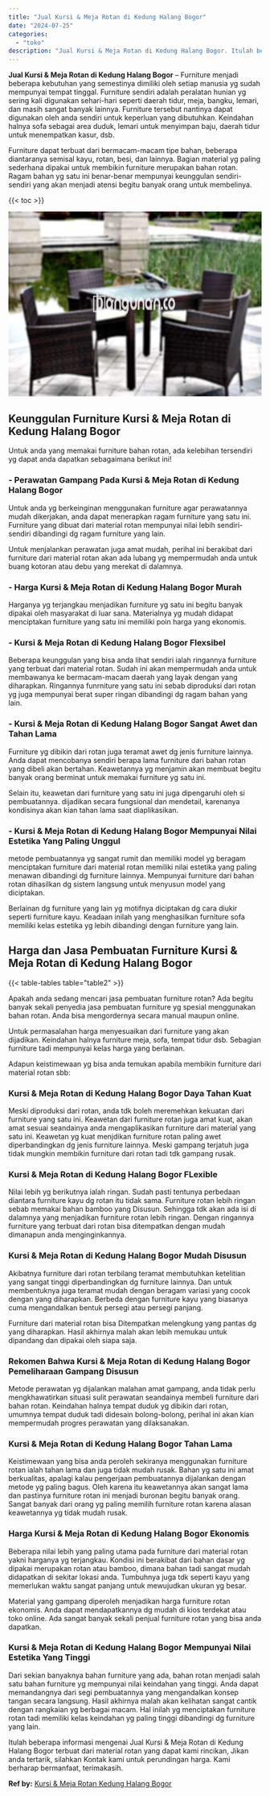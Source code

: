 ```yaml
---
title: "Jual Kursi & Meja Rotan di Kedung Halang Bogor"
date: "2024-07-25"
categories: 
  - "toko"
description: "Jual Kursi & Meja Rotan di Kedung Halang Bogor. Itulah beberapa informasi mengenai Jual Kursi & Meja Rotan di Kedung Halang Bogor terbuat dari material rotan..."
---
```


**Jual Kursi & Meja Rotan di Kedung Halang Bogor** – Furniture menjadi beberapa kebutuhan yang semestinya dimiliki oleh setiap manusia yg sudah mempunyai tempat tinggal. Furniture sendiri adalah peralatan hunian yg sering kali digunakan sehari-hari seperti daerah tidur, meja, bangku, lemari, dan masih sangat banyak lainnya. Furniture tersebut nantinya dapat digunakan oleh anda sendiri untuk keperluan yang dibutuhkan. Keindahan halnya sofa sebagai area duduk, lemari untuk menyimpan baju, daerah tidur untuk menempatkan kasur, dsb.

Furniture dapat terbuat dari bermacam-macam tipe bahan, beberapa diantaranya semisal kayu, rotan, besi, dan lainnya. Bagian material yg paling sederhana dipakai untuk membikin furniture merupakan bahan rotan. Ragam bahan yg satu ini benar-benar mempunyai keunggulan sendiri-sendiri yang akan menjadi atensi begitu banyak orang untuk membelinya.

{{< toc >}}

![Jual Kursi & Meja Rotan di Kedung Halang Bogor](/images/kursi-meja-rotan-murah22.png)

## Keunggulan Furniture Kursi & Meja Rotan di Kedung Halang Bogor

Untuk anda yang memakai furniture bahan rotan, ada kelebihan tersendiri yg dapat anda dapatkan sebagaimana berikut ini!

### \- Perawatan Gampang Pada Kursi & Meja Rotan di Kedung Halang Bogor

Untuk anda yg berkeinginan menggunakan furniture agar perawatannya mudah dikerjakan, anda dapat menerapkan ragam furniture yang satu ini. Furniture yang dibuat dari material rotan mempunyai nilai lebih sendiri-sendiri dibandingi dg ragam furniture yang lain.

Untuk menjalankan perawatan juga amat mudah, perihal ini berakibat dari furniture dari material rotan akan ada lubang yg mempermudah anda untuk buang kotoran atau debu yang merekat di dalamnya.

### \- Harga Kursi & Meja Rotan di Kedung Halang Bogor Murah

Harganya yg terjangkau menjadikan furniture yg satu ini begitu banyak dipakai oleh masyarakat di luar sana. Materialnya yg mudah didapat menciptakan furniture yang satu ini memiliki poin harga yang ekonomis.

### \- Kursi & Meja Rotan di Kedung Halang Bogor Flexsibel

Beberapa keunggulan yang bisa anda lihat sendiri ialah ringannya furniture yang terbuat dari material rotan. Sudah ini akan mempermudah anda untuk membawanya ke bermacam-macam daerah yang layak dengan yang diharapkan. Ringannya funrniture yang satu ini sebab diproduksi dari rotan yg juga mempunyai berat super ringan dibandingi dg ragam bahan yang lain.

### \- Kursi & Meja Rotan di Kedung Halang Bogor Sangat Awet dan Tahan Lama

Furniture yg dibikin dari rotan juga teramat awet dg jenis furniture lainnya. Anda dapat mencobanya sendiri berapa lama furniture dari bahan rotan yang dibeli akan bertahan. Keawetannya yg menjamin akan membuat begitu banyak orang berminat untuk memakai furniture yg satu ini.

Selain itu, keawetan dari furniture yang satu ini juga dipengaruhi oleh si pembuatannya. dijadikan secara fungsional dan mendetail, karenanya kondisinya akan kian tahan lama saat diaplikasikan.

### \- Kursi & Meja Rotan di Kedung Halang Bogor Mempunyai Nilai Estetika Yang Paling Unggul

metode pembuatannya yg sangat rumit dan memiliki model yg beragam menciptakan furniture dari material rotan memiliki nilai estetika yang paling menawan dibandingi dg furniture lainnya. Mempunyai furniture dari bahan rotan dihasilkan dg sistem langsung untuk menyusun model yang diciptakan.

Berlainan dg furniture yang lain yg motifnya diciptakan dg cara diukir seperti furniture kayu. Keadaan inilah yang menghasilkan furniture sofa memiliki kelas estetika yg lebih dibandingi dengan furniture yang lain.

## Harga dan Jasa Pembuatan Furniture Kursi & Meja Rotan di Kedung Halang Bogor

{{< table-tables table="table2" >}}

Apakah anda sedang mencari jasa pembuatan furniture rotan? Ada begitu banyak sekali penyedia jasa pembuatan furniture yg spesial menggunakan bahan rotan. Anda bisa mengordernya secara manual maupun online.

Untuk permasalahan harga menyesuaikan dari furniture yang akan dijadikan. Keindahan halnya furniture meja, sofa, tempat tidur dsb. Sebagian furniture tadi mempunyai kelas harga yang berlainan.

Adapun keistimewaan yg bisa anda temukan apabila membikin furniture dari material rotan sbb:

### Kursi & Meja Rotan di Kedung Halang Bogor Daya Tahan Kuat

Meski diproduksi dari rotan, anda tdk boleh meremehkan kekuatan dari furniture yang satu ini. Keawetan dari furniture rotan juga amat kuat, akan amat sesuai seandainya anda mengaplikasikan furniture dari material yang satu ini. Keawetan yg kuat menjdikan furniture rotan paling awet diperbandingkan dg jenis furniture lainnya. Meski gampang terjatuh juga tidak mungkin membikin furniture dari rotan tadi tdk gampang rusak.

### Kursi & Meja Rotan di Kedung Halang Bogor FLexible

Nilai lebih yg berikutnya ialah ringan. Sudah pasti tentunya perbedaan diantara furniture kayu dg rotan itu tidak sama. Furniture rotan lebih ringan sebab memakai bahan bamboo yang Disusun. Sehingga tdk akan ada isi di dalamnya yang menjadikan furniture rotan lebih ringan. Dengan ringannya furniture yang terbuat dari rotan bisa ditempatkan dengan mudah dimanapun anda menginginkannya.

### Kursi & Meja Rotan di Kedung Halang Bogor Mudah Disusun

Akibatnya furniture dari rotan terbilang teramat membutuhkan ketelitian yang sangat tinggi diperbandingkan dg furniture lainnya. Dan untuk membentuknya juga teramat mudah dengan beragam variasi yang cocok dengan yang diharapkan. Berbeda dengan furniture kayu yang biasanya cuma mengandalkan bentuk persegi atau persegi panjang.

Furniture dari material rotan bisa Ditempatkan melengkung yang pantas dg yang diharapkan. Hasil akhirnya malah akan lebih memukau untuk dipandang dan dipakai oleh siapa saja.

### Rekomen Bahwa Kursi & Meja Rotan di Kedung Halang Bogor Pemeliharaan Gampang Disusun

Metode perawatan yg dijalankan malahan amat gampang, anda tidak perlu mengkhawatirkan situasi sulit perawatan seandainya membeli furniture dari bahan rotan. Keindahan halnya tempat duduk yg dibikin dari rotan, umumnya tempat duduk tadi didesain bolong-bolong, perihal ini akan kian mempermudah progres perawatan yang dilaksanakan.

### Kursi & Meja Rotan di Kedung Halang Bogor Tahan Lama

Keistimewaan yang bisa anda peroleh sekiranya menggunakan furniture rotan ialah tahan lama dan juga tidak mudah rusak. Bahan yg satu ini amat berkualitas, apalagi kalau pengerjaan pembuatannya dijalankan dengan metode yg paling bagus. Oleh karena itu keawetannya akan sangat lama dan pastinya furniture rotan ini menjadi buronan begitu banyak orang. Sangat banyak dari orang yg paling memilih furniture rotan karena alasan keawetannya yg tidak mudah rusak.

### Harga Kursi & Meja Rotan di Kedung Halang Bogor Ekonomis

Beberapa nilai lebih yang paling utama pada furniture dari material rotan yakni harganya yg terjangkau. Kondisi ini berakibat dari bahan dasar yg dipakai merupakan rotan atau bamboo, dimana bahan tadi sangat mudah didapatkan di sekitar lokasi anda. Tumbuhnya juga tdk seperti kayu yang memerlukan waktu sangat panjang untuk mewujudkan ukuran yg besar.

Material yang gampang diperoleh menjadikan harga furniture rotan ekonomis. Anda dapat mendapatkannya dg mudah di kios terdekat atau toko online. Ada sangat banyak sekali penjual furniture rotan yang bisa anda dapatkan.

### Kursi & Meja Rotan di Kedung Halang Bogor Mempunyai Nilai Estetika Yang Tinggi

Dari sekian banyaknya bahan furniture yang ada, bahan rotan menjadi salah satu bahan furniture yg mempunyai nilai keindahan yang tinggi. Anda dapat memandangnya dari segi pembuatannya yang mengandalkan konsep tangan secara langsung. Hasil akhirnya malah akan kelihatan sangat cantik dengan rangkaian yg berbagai macam. Hal inilah yg menciptakan furniture rotan tadi memiliki kelas keindahan yg paling tinggi dibandingi dg furniture yang lain.

Itulah beberapa informasi mengenai Jual Kursi & Meja Rotan di Kedung Halang Bogor terbuat dari material rotan yang dapat kami rincikan, Jikan anda tertarik, silahkan Kontak kami untuk perundingan harga. Kami berharap bermanfaat, terimakasih.

**Ref by:** [Kursi & Meja Rotan Kedung Halang Bogor](https://id.wikipedia.org/wiki/Kursi)
